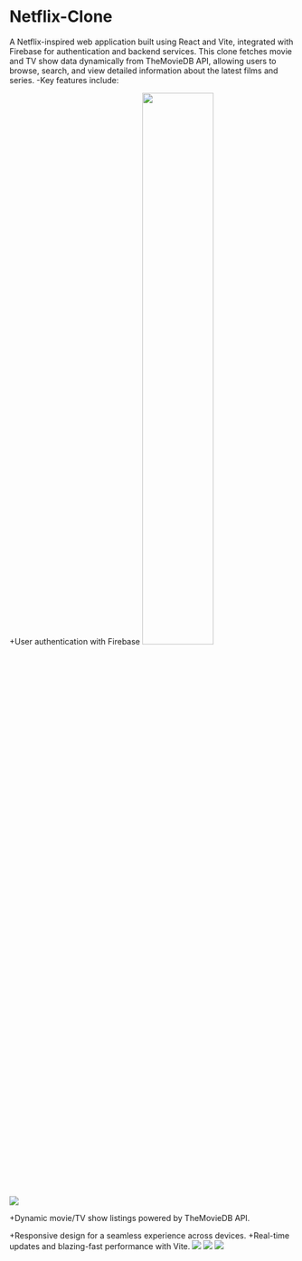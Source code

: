 # Netflix-Clone
A Netflix-inspired web application built using React and Vite, integrated with Firebase for authentication and backend services. This clone fetches movie and TV show data dynamically from TheMovieDB API, allowing users to browse, search, and view detailed information about the latest films and series.
-Key features include:

+User authentication with Firebase
<img src='https://github.com/user-attachments/assets/3b164133-98c9-498e-b7b3-de2cb04ce2ee' width=50% height=50%/>
<img src='https://github.com/user-attachments/assets/ed676248-1799-487c-b6de-947b3327e1e9'/>

+Dynamic movie/TV show listings powered by TheMovieDB API.

+Responsive design for a seamless experience across devices.
+Real-time updates and blazing-fast performance with Vite.
<img src='https://github.com/user-attachments/assets/0a7146de-84db-4dde-813b-7f7fe8e63094'/>
<img src='https://github.com/user-attachments/assets/65b37929-4ab0-48b8-b30b-040e9cef3c91'/>
<img src='https://github.com/user-attachments/assets/34d4a297-3a66-4c0b-9e87-ae4618fa131c'/>
